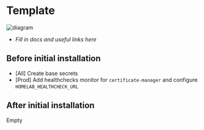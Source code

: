 # Template

![diagram](../../docs/diagrams/out/apps/PLACEHOLDER.png)

- _Fill in docs and useful links here_

## Before initial installation

- \[All\] Create base secrets
- \[Prod\] Add healthchecks monitor for `certificate-manager` and configure `HOMELAB_HEALTHCHECK_URL`

## After initial installation

Empty
